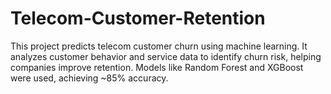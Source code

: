 # Telecom-Customer-Retention
This project predicts telecom customer churn using machine learning. It analyzes customer behavior and service data to identify churn risk, helping companies improve retention. Models like Random Forest and XGBoost were used, achieving ~85% accuracy.
